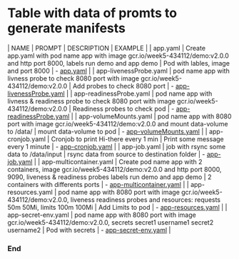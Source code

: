 # Table with data of promts to generate manifests
| NAME | PROMPT | DESCRIPTION | EXAMPLE |
| app.yaml | Create app.yaml with pod name app with image gcr.io/week5-434112/demo:v2.0.0 and http port 8000, labels run demo and app demo | Pod with lables, image and port 8000  | - [app.yaml](https://raw.githubusercontent.com/AdlerKot/yaml-generator/main/yaml/app.yaml) |
| app-livenessProbe.yaml | pod name app with livness probe to check 8080 port with image gcr.io/week5-434112/demo:v2.0.0 | Add probes to check 8080 port | - [app-livenessProbe.yaml](https://raw.githubusercontent.com/AdlerKot/yaml-generator/main/yaml/app-livenessProbe.yaml) |
| app-readinessProbe.yaml | pod name app with livness & readiness probe to check 8080 port with image gcr.io/week5-434112/demo:v2.0.0 | Readiness probes to check pod | - [app-readinessProbe.yaml](https://raw.githubusercontent.com/AdlerKot/yaml-generator/main/yaml/app-readinessProbe.yaml) |
| app-volumeMounts.yaml | pod name app with 8080 port with image gcr.io/week5-434112/demo:v2.0.0 and mount data-volume to /data/ | mount data-volume to pod | - [app-volumeMounts.yaml](https://raw.githubusercontent.com/AdlerKot/yaml-generator/main/yaml/app-volumeMounts.yaml) |
| app-cronjob.yaml | Cronjob to print Hi-there every 1 min | Print some message every 1 minute | - [app-cronjob.yaml](https://raw.githubusercontent.com/AdlerKot/yaml-generator/main/yaml/app-cronjob.yaml) |
| app-job.yaml | job with rsync some data to /data/input | rsync data from source to destination folder | - [app-job.yaml](https://raw.githubusercontent.com/AdlerKot/yaml-generator/main/yaml/app-job.yaml) |
| app-multicontainer.yaml |  Create pod name app with 2 containers, image gcr.io/week5-434112/demo:v2.0.0 and http port 8000, 9090, liveness & readiness probes labels run demo and app demo | 2 containers with differents ports | - [app-multicontainer.yaml](https://raw.githubusercontent.com/AdlerKot/yaml-generator/main/yaml/app-multicontainer.yaml) |
| app-resources.yaml | pod name app with 8080 port with image gcr.io/week5-434112/demo:v2.0.0, liveness readiness probes and resources: requests 50m 50Mi, limits 100m 100Mi  | Add Limits to pod | - [app-resources.yaml](https://raw.githubusercontent.com/AdlerKot/yaml-generator/main/yaml/app-resources.yaml) |
| app-secret-env.yaml | pod name app with 8080 port with image gcr.io/week5-434112/demo:v2.0.0, secrets secret1 username1 secret2 username2 | Pod with secrets | - [app-secret-env.yaml](https://raw.githubusercontent.com/AdlerKot/yaml-generator/main/yaml/app-secret-env.yaml) |
### End















